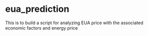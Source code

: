 # eua_prediction
This is to build a script for analyzing EUA price with the associated economic factors and energy price
